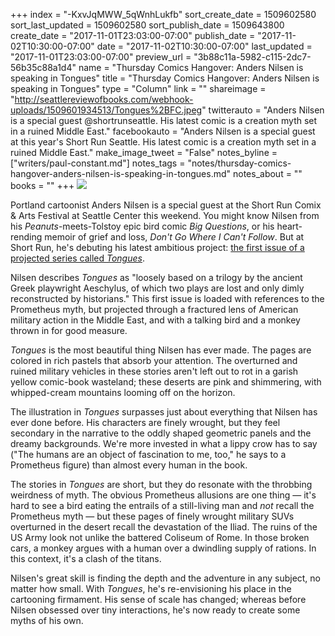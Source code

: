 +++
index = "-KxvJqMWW_5qWnhLukfb"
sort_create_date = 1509602580
sort_last_updated = 1509602580
sort_publish_date = 1509643800
create_date = "2017-11-01T23:03:00-07:00"
publish_date = "2017-11-02T10:30:00-07:00"
date = "2017-11-02T10:30:00-07:00"
last_updated = "2017-11-01T23:03:00-07:00"
preview_url = "3b88c11a-5982-c115-2dc7-56b35c88a1d4"
name = "Thursday Comics Hangover: Anders Nilsen is speaking in Tongues"
title = "Thursday Comics Hangover: Anders Nilsen is speaking in Tongues"
type = "Column"
link = ""
shareimage = "http://seattlereviewofbooks.com/webhook-uploads/1509601934513/Tongues%2BFC.jpeg"
twitterauto = "Anders Nilsen is a special guest @shortrunseattle. His latest comic is a creation myth set in a ruined Middle East."
facebookauto = "Anders Nilsen is a special guest at this year's Short Run Seattle. His latest comic is a creation myth set in a ruined Middle East."
make_image_tweet = "False"
notes_byline = ["writers/paul-constant.md"]
notes_tags = "notes/thursday-comics-hangover-anders-nilsen-is-speaking-in-tongues.md"
notes_about = ""
books = ""
+++
![](/webhook-uploads/1509601934513/Tongues%2BFC.jpeg)

Portland cartoonist Anders Nilsen is a special guest at the Short Run Comix & Arts Festival at Seattle Center this weekend. You might know Nilsen from his *Peanuts*-meets-Tolstoy epic bird comic *Big Questions*, or his heart-rending memoir of grief and loss, *Don't Go Where I Can't Follow*. But at Short Run, he's debuting his latest ambitious project: [the first issue of a projected series called *Tongues*](https://www.andersbrekhusnilsen.com/tongues/).

Nilsen describes *Tongues* as "loosely based on a trilogy by the ancient Greek playwright Aeschylus, of which two plays are lost and only dimly reconstructed by historians." This first issue is loaded with references to the Prometheus myth, but projected through a fractured lens of American military action in the Middle East, and with a talking bird and a monkey thrown in for good measure.

*Tongues* is the most beautiful thing Nilsen has ever made. The pages are colored in rich pastels that absorb your attention. The overturned and ruined military vehicles in these stories aren't left out to rot in a garish yellow comic-book wasteland; these deserts are pink and shimmering, with whipped-cream mountains looming off on the horizon.

The illustration in *Tongues* surpasses just about everything that Nilsen has ever done before. His characters are finely wrought, but they feel secondary in the narrative to the oddly shaped geometric panels and the dreamy backgrounds. We're more invested in what a lippy crow has to say ("The humans are an object of fascination to me, too," he says to a Prometheus figure) than almost every human in the book.

The stories in *Tongues* are short, but they do resonate with the throbbing weirdness of myth. The obvious Prometheus allusions are one thing — it's hard to see a bird eating the entrails of a still-living man and *not* recall the Prometheus myth — but these pages of finely wrought military SUVs overturned in the desert recall the devastation of the Iliad. The ruins of the US Army look not unlike the battered Coliseum of Rome. In those broken cars, a monkey argues with a human over a dwindling supply of rations. In this context, it's a clash of the titans.

Nilsen's great skill is finding the depth and the adventure in any subject, no matter how small. With *Tongues*, he's re-envisioning his place in the cartooning firmament. His sense of scale has changed; whereas before Nilsen obsessed over tiny interactions, he's now ready to create some myths of his own.
